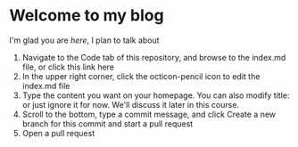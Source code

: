 # Welcome to my blog

I'm glad you are *here*, I plan to talk about

1. Navigate to the Code tab of this repository, and browse to the index.md file, or click this link here
2. In the upper right corner, click the octicon-pencil icon to edit the index.md file
3. Type the content you want on your homepage. You can also modify title: or just ignore it for now. We'll discuss it later in this course.
4. Scroll to the bottom, type a commit message, and click Create a new branch for this commit and start a pull request
5. Open a pull request
